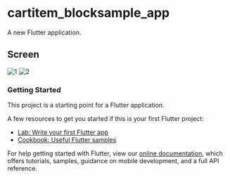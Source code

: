 # cartitem_blocksample_app

A new Flutter application.

## Screen

![1](https://user-images.githubusercontent.com/65519308/97174818-a5944d80-17a3-11eb-9abf-8291c1add708.png)
![2](https://user-images.githubusercontent.com/65519308/97174825-a88f3e00-17a3-11eb-8930-66d8bf084315.png)

### Getting Started

This project is a starting point for a Flutter application.

A few resources to get you started if this is your first Flutter project:

- [Lab: Write your first Flutter app](https://flutter.dev/docs/get-started/codelab)
- [Cookbook: Useful Flutter samples](https://flutter.dev/docs/cookbook)

For help getting started with Flutter, view our
[online documentation](https://flutter.dev/docs), which offers tutorials,
samples, guidance on mobile development, and a full API reference.
